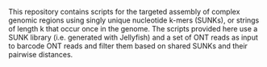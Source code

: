 This repository contains scripts for the targeted assembly of complex genomic regions using singly unique nucleotide k-mers (SUNKs), or strings of length k that occur once in the genome. The scripts provided here use a SUNK library (i.e. generated with Jellyfish) and a set of ONT reads as input to barcode ONT reads and filter them based on shared SUNKs and their pairwise distances.
